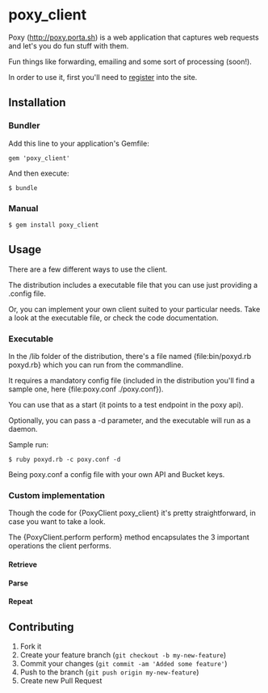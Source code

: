 # poxy_client

Poxy (http://poxy.porta.sh) is a web application that captures web requests and let's you do fun stuff with them.

Fun things like forwarding, emailing and some sort of processing (soon!).

In order to use it, first you'll need to [register](http://poxy.porta.sh/users/sign_up) into the site.


## Installation

### Bundler

Add this line to your application's Gemfile:

    gem 'poxy_client'

And then execute:

    $ bundle

### Manual

    $ gem install poxy_client

## Usage

There are a few different ways to use the client.

The distribution includes a executable file that you can use just providing a .config file.

Or, you can implement your own client suited to your particular needs. Take a look at the executable file, or check the code documentation.


### Executable

In the /lib folder of the distribution, there's a file named {file:bin/poxyd.rb poxyd.rb} which you can run from the commandline.

It requires a mandatory config file (included in the distribution you'll find a sample one, here {file:poxy.conf ./poxy.conf}).

You can use that as a start (it points to a test endpoint in the poxy api).

Optionally, you can pass a -d parameter, and the executable will run as a daemon.

Sample run:
	
	$ ruby poxyd.rb -c poxy.conf -d

Being poxy.conf a config file with your own API and Bucket keys.

### Custom implementation

Though the code for {PoxyClient poxy_client} it's pretty straightforward, in case you want to take a look.

The {PoxyClient.perform perform} method encapsulates the 3 important operations the client performs.

#### Retrieve

#### Parse

#### Repeat


## Contributing

1. Fork it
2. Create your feature branch (`git checkout -b my-new-feature`)
3. Commit your changes (`git commit -am 'Added some feature'`)
4. Push to the branch (`git push origin my-new-feature`)
5. Create new Pull Request



















